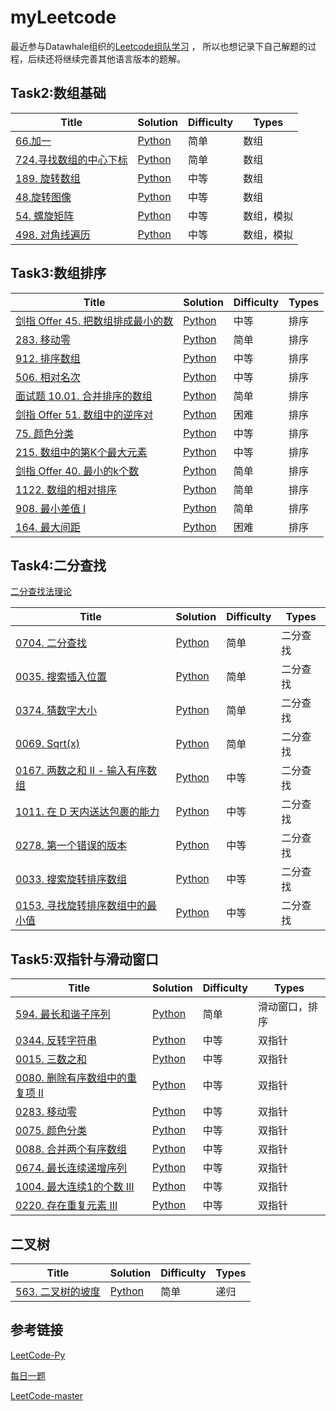 # myLeetcode
最近参与Datawhale组织的[Leetcode组队学习](https://github.com/itcharge/LeetCode-Py) ，
所以也想记录下自己解题的过程，后续还将继续完善其他语言版本的题解。


## Task2:数组基础
| Title                                                        | Solution                                                     | Difficulty | Types            |
| ------------------------------------------------------------ | ------------------------------------------------------------ | ---------- | ---------------- |
| [66.加一](https://leetcode-cn.com/problems/plus-one/)| [Python](https://github.com/ironartisan/myLeetcode/blob/main/algorithms/066.%20%E5%8A%A0%E4%B8%80.md) | 简单 | 数组 |
| [724.寻找数组的中⼼下标](https://leetcode-cn.com/problems/rotate-array/)| [Python](https://github.com/ironartisan/myLeetcode/blob/main/algorithms/724.%20%E5%AF%BB%E6%89%BE%E6%95%B0%E7%BB%84%E7%9A%84%E4%B8%AD%E5%BF%83%E4%B8%8B%E6%A0%87.md) | 简单  | 数组 |
| [189. 旋转数组](https://leetcode-cn.com/problems/rotate-array/)| [Python](https://github.com/ironartisan/myLeetcode/blob/main/algorithms/189.%20%E6%97%8B%E8%BD%AC%E6%95%B0%E7%BB%84.md) | 中等  | 数组 |
| [48.旋转图像](https://leetcode-cn.com/problems/rotate-image/)| [Python](https://github.com/ironartisan/myLeetcode/blob/main/algorithms/48.%20%E6%97%8B%E8%BD%AC%E5%9B%BE%E5%83%8F.md) | 中等  | 数组 |
| [54. 螺旋矩阵](https://leetcode-cn.com/problems/spiral-matrix/)| [Python](https://github.com/ironartisan/myLeetcode/blob/main/algorithms/54.%20%E8%9E%BA%E6%97%8B%E7%9F%A9%E9%98%B5.md) | 中等  | 数组，模拟 |
| [498. 对角线遍历](https://leetcode-cn.com/problems/diagonal-traverse/)| [Python](https://github.com/ironartisan/myLeetcode/blob/main/algorithms/498.%20%E5%AF%B9%E8%A7%92%E7%BA%BF%E9%81%8D%E5%8E%86.md) | 中等  | 数组，模拟 |

[comment]: <> (| []&#40;&#41;| [Python]&#40;&#41; | 中等 | 排序 |)


[comment]: <> (## 排序基础算法)

[comment]: <> (| Title                                                        | Solution                                                     | )

[comment]: <> (| ------------------------------------------------------------ | ------------------------------------------------------------ |)

[comment]: <> (| 1.冒泡排序| [Python]&#40;&#41;)

[comment]: <> (| 2.插入排序| [Python]&#40;https://github.com/ironartisan/myLeetcode/blob/main/algorithms/sort/%E6%8F%92%E5%85%A5%E6%8E%92%E5%BA%8F.md&#41;)

[comment]: <> (| 3.选择排序| [Python]&#40;&#41;)

[comment]: <> (| 4.希尔排序| [Python]&#40;&#41;)

[comment]: <> (| 5.归并排序| [Python]&#40;&#41;)

[comment]: <> (| **6.快速排序**| [Python]&#40;&#41;)

[comment]: <> (| **7.堆排序**| [Python]&#40;&#41;)

[comment]: <> (| 8.计数排序| [Python]&#40;&#41;)

[comment]: <> (| 9.桶排序| [Python]&#40;&#41;)

[comment]: <> (| 10.基数排序| [Python]&#40;&#41;)



## Task3:数组排序

| Title                                                        | Solution                                                     | Difficulty | Types            |
| ------------------------------------------------------------ | ------------------------------------------------------------ | ---------- | ---------------- |
| [剑指 Offer 45. 把数组排成最小的数](https://leetcode-cn.com/problems/ba-shu-zu-pai-cheng-zui-xiao-de-shu-lcof/)| [Python](https://github.com/ironartisan/myLeetcode/blob/main/algorithms/%E5%89%91%E6%8C%87%20Offer%2045.%20%E6%8A%8A%E6%95%B0%E7%BB%84%E6%8E%92%E6%88%90%E6%9C%80%E5%B0%8F%E7%9A%84%E6%95%B0.md) | 中等 | 排序 |
| [283. 移动零](https://leetcode-cn.com/problems/move-zeroes/)| [Python](https://github.com/ironartisan/myLeetcode/blob/main/algorithms/283.%20%E7%A7%BB%E5%8A%A8%E9%9B%B6.md) | 简单 | 排序 |
| [912. 排序数组](https://leetcode-cn.com/problems/sort-an-array/)| [Python](https://github.com/ironartisan/myLeetcode/blob/main/algorithms/912.%20%E6%8E%92%E5%BA%8F%E6%95%B0%E7%BB%84.md) | 中等 | 排序 |
| [506. 相对名次](https://leetcode-cn.com/problems/relative-ranks/)| [Python](https://github.com/ironartisan/myLeetcode/blob/main/algorithms/506.%20%E7%9B%B8%E5%AF%B9%E5%90%8D%E6%AC%A1.md) | 中等 | 排序 |
| [面试题 10.01. 合并排序的数组](https://leetcode-cn.com/problems/sorted-merge-lcci/)| [Python](https://github.com/ironartisan/myLeetcode/blob/main/algorithms/%E5%89%91%E6%8C%87%20Offer%2045.%20%E6%8A%8A%E6%95%B0%E7%BB%84%E6%8E%92%E6%88%90%E6%9C%80%E5%B0%8F%E7%9A%84%E6%95%B0.md) | 简单 | 排序 |
| [剑指 Offer 51. 数组中的逆序对](https://leetcode-cn.com/problems/shu-zu-zhong-de-ni-xu-dui-lcof/)| [Python](https://github.com/ironartisan/myLeetcode/blob/main/algorithms/%E5%89%91%E6%8C%87%20Offer%2051.%20%E6%95%B0%E7%BB%84%E4%B8%AD%E7%9A%84%E9%80%86%E5%BA%8F%E5%AF%B9.md) | 困难 | 排序 |
| [75. 颜色分类](https://leetcode-cn.com/problems/sort-colors/)| [Python](https://github.com/ironartisan/myLeetcode/blob/main/algorithms/75.%20%E9%A2%9C%E8%89%B2%E5%88%86%E7%B1%BB.md) | 中等 | 排序 |
| [215. 数组中的第K个最大元素](https://leetcode-cn.com/problems/kth-largest-element-in-an-array/)| [Python](https://github.com/ironartisan/myLeetcode/blob/main/algorithms/215.%20%E6%95%B0%E7%BB%84%E4%B8%AD%E7%9A%84%E7%AC%ACK%E4%B8%AA%E6%9C%80%E5%A4%A7%E5%85%83%E7%B4%A0.md) | 中等 | 排序 |
| [剑指 Offer 40. 最小的k个数](https://leetcode-cn.com/problems/zui-xiao-de-kge-shu-lcof/)| [Python](https://github.com/ironartisan/myLeetcode/blob/main/algorithms/%E5%89%91%E6%8C%87%20Offer%2040.%20%E6%9C%80%E5%B0%8F%E7%9A%84k%E4%B8%AA%E6%95%B0.md) | 简单 | 排序 |
| [1122. 数组的相对排序](https://leetcode-cn.com/problems/relative-sort-array/)| [Python](https://github.com/ironartisan/myLeetcode/blob/main/algorithms/1122.%20%E6%95%B0%E7%BB%84%E7%9A%84%E7%9B%B8%E5%AF%B9%E6%8E%92%E5%BA%8F.md) | 简单 | 排序 |
| [908. 最小差值 I](https://leetcode-cn.com/problems/smallest-range-i/)| [Python](https://github.com/ironartisan/myLeetcode/blob/main/algorithms/908.%20%E6%9C%80%E5%B0%8F%E5%B7%AE%E5%80%BC%20I.md) | 简单 | 排序 |
| [164. 最大间距](https://leetcode-cn.com/problems/maximum-gap/)| [Python](https://github.com/ironartisan/myLeetcode/blob/main/algorithms/164.%E6%9C%80%E5%A4%A7%E9%97%B4%E8%B7%9D.md) | 困难 | 排序 |

## Task4:二分查找
[二分查找法理论](https://github.com/ironartisan/myLeetcode/blob/main/base/%E4%BA%8C%E5%88%86%E6%9F%A5%E6%89%BE%E6%B3%95%E7%90%86%E8%AE%BA.md)

| Title                                                        | Solution                                                     | Difficulty | Types            |
| ------------------------------------------------------------ | ------------------------------------------------------------ | ---------- | ---------------- |
| [0704. 二分查找](https://leetcode-cn.com/problems/binary-search/) | [Python](https://github.com/ironartisan/myLeetcode/blob/main/algorithms/704.%20%E4%BA%8C%E5%88%86%E6%9F%A5%E6%89%BE.md) | 简单 | 二分查找 |
| [0035. 搜索插入位置](https://leetcode-cn.com/problems/search-insert-position/) | [Python](https://github.com/ironartisan/myLeetcode/blob/main/algorithms/35.%20%E6%90%9C%E7%B4%A2%E6%8F%92%E5%85%A5%E4%BD%8D%E7%BD%AE.md) | 简单 | 二分查找 |
| [0374. 猜数字大小](https://leetcode-cn.com/problems/guess-number-higher-or-lower/) | [Python](https://github.com/ironartisan/myLeetcode/blob/main/algorithms/374.%20%E7%8C%9C%E6%95%B0%E5%AD%97%E5%A4%A7%E5%B0%8F.md) | 简单 | 二分查找 |
|  [0069. Sqrt(x)](https://leetcode-cn.com/problems/sqrtx/)| [Python](https://github.com/ironartisan/myLeetcode/blob/main/algorithms/69.%20Sqrt(x).md) | 简单 | 二分查找 |
|  [0167. 两数之和 II - 输入有序数组](https://leetcode-cn.com/problems/two-sum-ii-input-array-is-sorted/)| [Python]() | 中等 | 二分查找 |
|  [1011. 在 D 天内送达包裹的能力](https://leetcode-cn.com/problems/capacity-to-ship-packages-within-d-days/)| [Python]() | 中等 | 二分查找 |
| [0278. 第一个错误的版本](https://leetcode-cn.com/problems/first-bad-version/)  | [Python]() | 中等 | 二分查找 |
| [0033. 搜索旋转排序数组](https://leetcode-cn.com/problems/search-in-rotated-sorted-array/) | [Python]() | 中等 | 二分查找 |
| [0153. 寻找旋转排序数组中的最小值](https://leetcode-cn.com/problems/find-minimum-in-rotated-sorted-array/) | [Python]() | 中等 | 二分查找 |

[comment]: <> (|  | [Python]&#40;&#41; | 中等 | 排序 |)


## Task5:双指针与滑动窗口
| Title                                                        | Solution                                                     | Difficulty | Types            |
| ------------------------------------------------------------ | ------------------------------------------------------------ | ---------- | ---------------- |
| [594. 最长和谐子序列](https://leetcode-cn.com/problems/longest-harmonious-subsequence/)| [Python]() | 简单 | 滑动窗口，排序 |
| [0344. 反转字符串](https://leetcode-cn.com/problems/reverse-string/) | [Python]() | 中等 | 双指针 |
| [0015. 三数之和](https://leetcode-cn.com/problems/3sum/) | [Python]() | 中等 | 双指针 |
| [0080. 删除有序数组中的重复项 II](https://leetcode-cn.com/problems/remove-duplicates-from-sorted-array-ii/)| [Python]() | 中等 | 双指针 |
| [0283. 移动零](https://leetcode-cn.com/problems/move-zeroes/) | [Python]() | 中等 | 双指针 |
| [0075. 颜色分类](https://leetcode-cn.com/problems/sort-colors/) | [Python]() | 中等 | 双指针 |
| [0088. 合并两个有序数组](https://leetcode-cn.com/problems/merge-sorted-array/) | [Python]() | 中等 | 双指针 |
| [0674. 最长连续递增序列](https://leetcode-cn.com/problems/longest-continuous-increasing-subsequence/) | [Python]() | 中等 | 双指针 |
| [1004. 最大连续1的个数 III](https://leetcode-cn.com/problems/max-consecutive-ones-iii/) | [Python]() | 中等 | 双指针 |
| [0220. 存在重复元素 III](https://leetcode-cn.com/problems/contains-duplicate-iii/) | [Python]() | 中等 | 双指针 |

## 二叉树

| Title                                                        | Solution                                                     | Difficulty | Types            |
| ------------------------------------------------------------ | ------------------------------------------------------------ | ---------- | ---------------- |
| [563. 二叉树的坡度](https://leetcode-cn.com/problems/binary-tree-tilt/)| [Python](https://github.com/ironartisan/myLeetcode/blob/main/algorithms/563.%20%E4%BA%8C%E5%8F%89%E6%A0%91%E7%9A%84%E5%9D%A1%E5%BA%A6.md) | 简单 | 递归 |

[comment]: <> (| []&#40;&#41;| [Python]&#40;&#41; | 中等 | 排序 |)


## 参考链接
[LeetCode-Py](https://github.com/itcharge/LeetCode-Py)

[每日一题](https://leetcode-cn.com/problemset/all/)

[LeetCode-master](https://github.com/youngyangyang04/leetcode-master)
